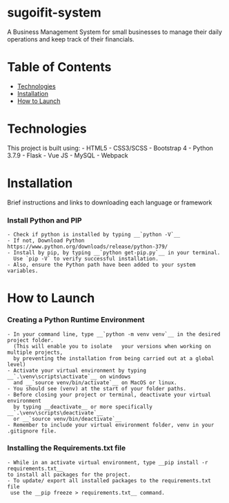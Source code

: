 # sugoifit-system

A Business Management System for small businesses to manage their 
daily operations and keep track of their financials. 

# Table of Contents 
    
- [Technologies](#technologies)
- [Installation](#installation)
- [How to Launch](#how-to-launch)


# Technologies
This project is built using: 
    - HTML5 
    - CSS3/SCSS
    - Bootstrap 4
    - Python 3.7.9
    - Flask 
    - Vue JS 
    - MySQL 
    - Webpack

# Installation 
Brief instructions and links to downloading each language or framework

### Install Python and PIP
    - Check if python is installed by typing __`python -V`__
    - If not, Download Python https://www.python.org/downloads/release/python-379/
    - Install by pip, by typing __`python get-pip.py`__ in your terminal. 
      Use `pip -V` to verify successful installation. 
    - Also, ensure the Python path have been added to your system variables.

# How to Launch

### Creating a Python Runtime Environment
    - In your command line, type __`python -m venv venv`__ in the desired project folder. 
      (This will enable you to isolate   your versions when working on multiple projects,
      by preventing the installation from being carried out at a global level)
    - Activate your virtual environment by typing __`.\venv\scripts\activate`__ on windows 
      and __`source venv/bin/activate`__ on MacOS or linux.
    - You should see (venv) at the start of your folder paths.
    - Before closing your project or terminal, deactivate your virtual environment 
      by typing __deactivate__ or more specifically __`.\venv\scripts\deactivate`__ 
      or __`source venv/bin/deactivate`__
    - Remember to include your virtual environment folder, venv in your .gitignore file.
    

### Installing the Requirements.txt file 
    - While in an activate virtual environment, type __pip install -r requirements.txt__ 
    to install all packages for the project. 
    - To update/ export all installed packages to the requirements.txt file
     use the __pip freeze > requirements.txt__ command.
     


